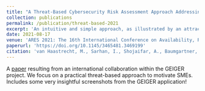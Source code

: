 ```yaml
---
title: "A Threat-Based Cybersecurity Risk Assessment Approach Addressing SME Needs"
collection: publications
permalink: /publication/threat-based-2021
excerpt: 'An intuitive and simple approach, as illustrated by an attractive user interface.'
date: 2021-08-17
venue: 'ARES 2021: The 16th International Conference on Availability, Reliability and Security'
paperurl: 'https://doi.org/10.1145/3465481.3469199'
citation: 'van Haastrecht, M., Sarhan, I., Shojaifar, A., Baumgartner, L., Mallouli, W., & Spruit, M. (2021). &quot;A Threat-Based Cybersecurity Risk Assessment Approach Addressing SME Needs.&quot; <i>ARES 2021: The 16th International Conference on Availability, Reliability and Security</i>, 158, 1--12.'
---
```

A [paper](https://doi.org/10.3390/app11156909) resulting from an international collaboration within the GEIGER project. We focus on a practical threat-based approach to motivate SMEs. Includes some very insightful screenshots from the GEIGER application!
